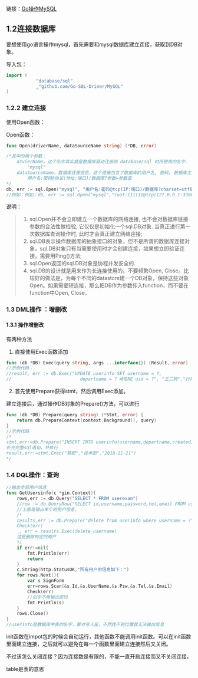 链接：[Go操作MySQL](https://www.chaindesk.cn/witbook/17/263)

## 1.2连接数据库

要想使用go语言操作mysql，首先需要和mysql数据库建立连接，获取到DB对象。

导入包：

```go
import (
        　　"database/sql"
        　　_"github.com/Go-SQL-Driver/MySQL"
)
```

### 1.2.2  建立连接

使用Open函数：

Open函数：

```go
func Open(driverName, dataSourceName string) (*DB, error)

/*其中的两个参数：
    drvierName，这个名字其实就是数据库驱动注册到 database/sql 时所使用的名字.
        "mysql"
    dataSourceName，数据库连接信息，这个连接包含了数据库的用户名, 密码, 数据库主机以及需要连接的数据库名等信息.
        用户名:密码@协议(地址:端口)/数据库?参数=参数值
*/
db, err := sql.Open("mysql", "用户名:密码@tcp(IP:端口)/数据库?charset=utf8")
//例如：例如：db, err := sql.Open("mysql","root:111111@tcp(127.0.0.1:3306)/test?charset=utf8")
```

说明：

> 1. sql.Open并不会立即建立一个数据库的网络连接, 也不会对数据库链接参数的合法性做检验, 它仅仅是初始化一个sql.DB对象. 当真正进行第一次数据库查询操作时, 此时才会真正建立网络连接;
> 2. sql.DB表示操作数据库的抽象接口的对象，但不是所谓的数据库连接对象，sql.DB对象只有当需要使用时才会创建连接，如果想立即验证连接，需要用Ping()方法;
> 3. sql.Open返回的sql.DB对象是协程并发安全的.
> 4. sql.DB的设计就是用来作为长连接使用的。不要频繁Open, Close。比较好的做法是，为每个不同的datastore建一个DB对象，保持这些对象Open。如果需要短连接，那么把DB作为参数传入function，而不要在function中Open, Close。

### 1.3 DML操作 ：增删改

#### 1.3.1 操作增删改

有两种方法

1. 直接使用Exec函数添加

```go
func (db *DB) Exec(query string, args ...interface{}) (Result, error)
//示例代码：
//result, err := db.Exec("UPDATE userinfo SET username = ?,
//							departname = ? WHERE uid = ?", "王二狗","行政部",2)
```

2. 首先使用Prepare获得stmt，然后调用Exec添加。

建立连接后，通过操作DB对象的Prepare()方法，可以进行 

```go
func (db *DB) Prepare(query string) (*Stmt, error) {
    return db.PrepareContext(context.Background(), query)
}
//示例代码
/*
stmt,err:=db.Prepare("INSERT INTO userinfo(username,departname,created) values(?,?,?)") 
补充完整sql语句，并执行
result,err:=stmt.Exec("韩茹","技术部","2018-11-21")
*/
```



### 1.4 DQL操作：查询

```go
//输出全部用户信息
func GetUsersinfo(c *gin.Context){
	rows,err := db.Query("SELECT * FROM userexam")
    //row := db.QueryRow("SELECT id,username,password,tel,email FROM userinfo WHERE username=?", username)
    //上面是输出单个的用户信息，
    /*
    results,err := db.Prepare("delete from userinfo where username = ?")
	Check(err)
	_, err = results.Exec(delete_username)
	这是删除特定的用户
    */
	if err!=nil{
		fmt.Println(err)
		return
	}
	c.String(http.StatusOK,"所有用户的信息如下：")
	for rows.Next(){
		var s SignForm
		err=rows.Scan(&s.Id,&s.UserName,&s.Psw,&s.Tel,&s.Email)
		Check(err)
		//似乎不用输出密码
		fmt.Println(s)
	}
	rows.Close()
}
//userinfo是数据库中表的名字，要对号入座，不然找不到位置就无法输出信息
```







init函数在impot包的时候会自动运行，其他函数不能调用init函数。可以在init函数里面建立连接，之后就可以避免在每一个函数里面建立连接然后又关闭。

不过该怎么关闭连接？因为连接数是有限的，不能一直开启连接而又不关闭连接。



table是表的意思